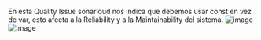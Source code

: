 En esta Quality Issue sonarloud nos indica que debemos usar const en vez de var, esto afecta a la Reliability y a la Maintainability del sistema.
![image](https://github.com/naikelito/INF225-GRUPO29-PROYECTO/assets/84542201/9c4e7dd3-b28b-4b72-8fb0-6d26f1465dd5)
![image](https://github.com/naikelito/INF225-GRUPO29-PROYECTO/assets/84542201/2666cb7b-2024-4c27-be39-df3647cb5dac)
